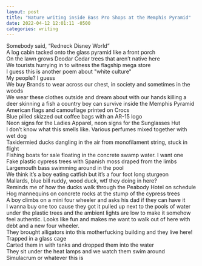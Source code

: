 ```yaml
---
layout: post
title: "Nature writing inside Bass Pro Shops at the Memphis Pyramid"
date: 2022-04-12 12:01:11 -0500
categories: writing
---
```


Somebody said, “Redneck Disney World”  
A log cabin tacked onto the glass pyramid like a front porch  
On the lawn grows Deodar Cedar trees that aren’t native here  
We tourists hurrying in to witness the flagship mega store  
I guess this is another poem about "white culture"  
My people? I guess  
We buy Brands to wear across our chest, in society and sometimes in the woods  
We wear these clothes outside and dream about with our hands killing a deer skinning a fish a country boy can survive inside the Memphis Pyramid  
American flags and camouflage printed on Crocs  
Blue pilled skizzed out coffee bags with an AR-15 logo  
Neon signs for the Ladies Apparel, neon signs for the Sunglasses Hut  
I don’t know what this smells like. Various perfumes mixed together with wet dog  
Taxidermied ducks dangling in the air from monofilament string, stuck in flight  
Fishing boats for sale floating in the concrete swamp water. I want one  
Fake plastic cypress trees with Spanish moss draped from the limbs  
Largemouth bass swimming around in the pool  
We think it’s a boy eating catfish but it’s a four foot long sturgeon  
Mallards, blue bill ruddy, wood duck, wtf they doing in here?  
Reminds me of how the ducks walk through the Peabody Hotel on schedule  
Hog mannequins on concrete rocks at the stump of the cypress trees  
A boy climbs on a mini four wheeler and asks his dad if they can have it  
I wanna buy one too cause they got it pulled up next to the pools of water under the plastic trees and the ambient lights are low to make it somehow feel authentic. Looks like fun and makes me want to walk out of here with debt and a new four wheeler.  
They brought alligators into this motherfucking building and they live here!  
Trapped in a glass cage  
Carted them in with tanks and dropped them into the water  
They sit under the heat lamps and we watch them swim around  
Simulacrum or whatever this is  
